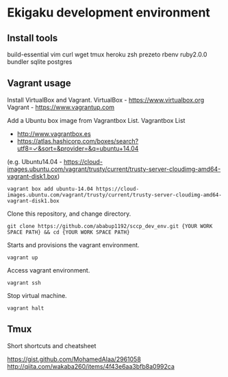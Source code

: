 # Ekigaku development environment

## Install tools

build-essential vim curl wget tmux heroku
zsh prezeto
rbenv ruby2.0.0 bundler
sqlite postgres

## Vagrant usage
Install VirtualBox and Vagrant.
VirtualBox - https://www.virtualbox.org
Vagrant    - https://www.vagrantup.com

Add a Ubuntu box image from Vagrantbox List.
Vagrantbox List

- http://www.vagrantbox.es
- https://atlas.hashicorp.com/boxes/search?utf8=✓&sort=&provider=&q=ubuntu+14.04

(e.g. Ubuntu14.04 - https://cloud-images.ubuntu.com/vagrant/trusty/current/trusty-server-cloudimg-amd64-vagrant-disk1.box)

    vagrant box add ubuntu-14.04 https://cloud-images.ubuntu.com/vagrant/trusty/current/trusty-server-cloudimg-amd64-vagrant-disk1.box

Clone this repository, and change directory.

    git clone https://github.com/ababup1192/sccp_dev_env.git {YOUR WORK SPACE PATH} && cd {YOUR WORK SPACE PATH}

Starts and provisions the vagrant environment.

    vagrant up

Access vagrant environment.

    vagrant ssh

Stop virtual machine.

    vagrant halt

## Tmux
Short shortcuts and cheatsheet

https://gist.github.com/MohamedAlaa/2961058
http://qiita.com/wakaba260/items/4f43e6aa3bfb8a0992ca
